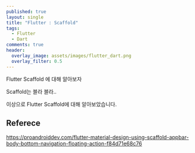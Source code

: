 ```yaml
---
published: true
layout: single
title: "Flutter : Scaffold"
tags: 
  - Flutter
  - Dart
comments: true
header:
  overlay_image: assets/images/flutter_dart.png
  overlay_filter: 0.5
---
```



Flutter Scaffold 에 대해 알아보자

Scaffold는 블라 블라..

이상으로 Flutter Scaffold에 대해 알아보았습니다.


## Referece
<https://proandroiddev.com/flutter-material-design-using-scaffold-appbar-body-bottom-navigation-floating-action-f84d71e68c76>


